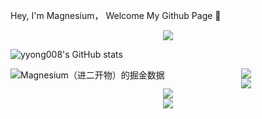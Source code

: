 
Hey, I'm Magnesium， Welcome My Github Page 🎈

<div align="center"> <img src="https://activity-graph.herokuapp.com/graph?username=yyong008&theme=xcode" /> </div>


![yyong008's GitHub stats](https://github-readme-stats.vercel.app/api?username=yyong008&show_icons=true&theme=transparent)

<img src="https://4sdvg7tqbv.us.aircode.run/juejin?uid=3016715636836941&hide_border=true" alt="Magnesium（进二开物）的掘金数据" style="zoom:100%;" align="left"/>

<div align="center"> <img src="https://github-readme-stats.vercel.app/api/top-langs/?username=yyong008&hide_title=true&hide_border=true&layout=compact&langs_count=6&text_color=000&icon_color=fff&bg_color=0,52fa5a,4dfcff,c64dff&theme=graywhite" /> </div>

<div align="center"> <img src="https://metrics.lecoq.io/yyong008?template=classic&config.timezone=Asia%2FShanghai"> </div>
<div align="center"> <img src="https://github-profile-trophy.vercel.app/?username=yyong008" /> </div>
<div align="center"> <img src="https://visitor-badge.glitch.me/badge?page_id=yyong008" /> </div>
